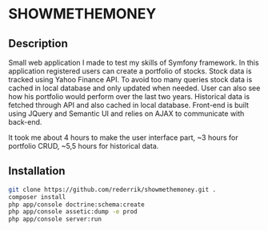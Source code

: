 SHOWMETHEMONEY
=========

## Description
Small web application I made to test my skills of Symfony framework.
In this application registered users can create a portfolio of stocks. Stock data is tracked using
Yahoo Finance API. To avoid too many queries stock data is cached in local database and only updated when needed.
User can also see how his portfolio would perform over the last two years. Historical data is fetched through API and also cached in local database.
Front-end is built using JQuery and Semantic UI and relies on AJAX to communicate with back-end.

It took me about 4 hours to make the user interface part, ~3 hours for portfolio CRUD, 
~5,5 hours for historical data. 

## Installation
```bash
git clone https://github.com/rederrik/showmethemoney.git .
composer install
php app/console doctrine:schema:create
php app/console assetic:dump -e prod
php app/console server:run
```

